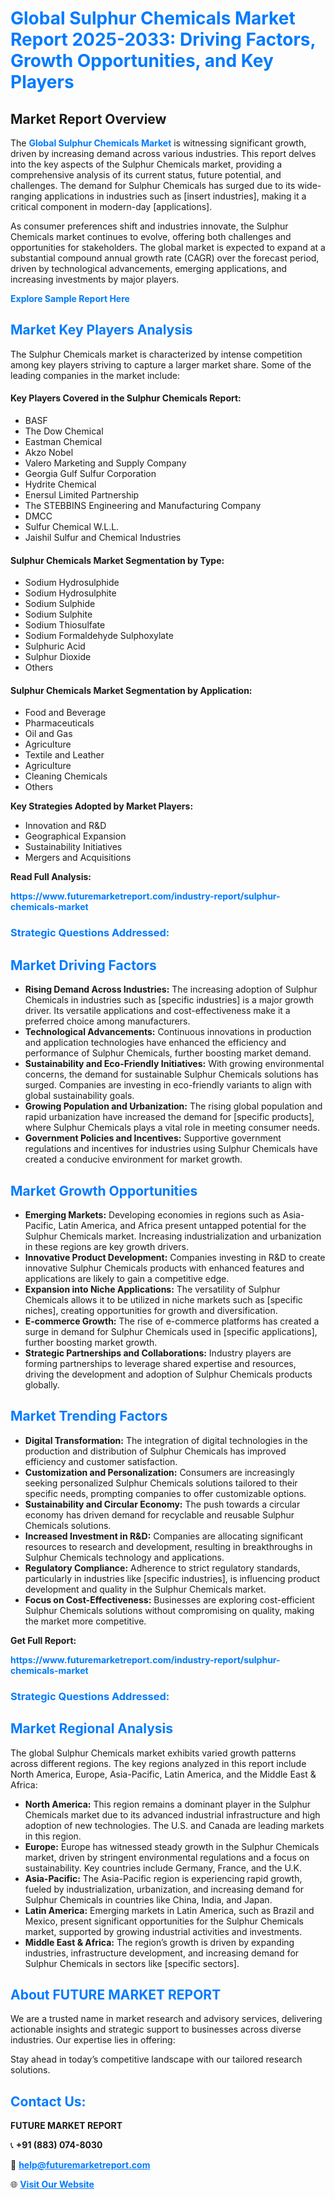 <h1 style="color: #007BFF;">Global Sulphur Chemicals Market Report 2025-2033: Driving Factors, Growth Opportunities, and Key Players</h1>

<section id="overview">
<h2>Market Report Overview</h2>
<p>The <a href="https://www.futuremarketreport.com/industry-report/sulphur-chemicals-market" style="color: #007BFF; text-decoration: none;"><strong>Global Sulphur Chemicals Market</strong></a> is witnessing significant growth, driven by increasing demand across various industries. This report delves into the key aspects of the Sulphur Chemicals market, providing a comprehensive analysis of its current status, future potential, and challenges. The demand for Sulphur Chemicals has surged due to its wide-ranging applications in industries such as [insert industries], making it a critical component in modern-day [applications].</p>
<p>As consumer preferences shift and industries innovate, the Sulphur Chemicals market continues to evolve, offering both challenges and opportunities for stakeholders. The global market is expected to expand at a substantial compound annual growth rate (CAGR) over the forecast period, driven by technological advancements, emerging applications, and increasing investments by major players.</p>
</section>

<section id="overview">
<p><a href="https://www.futuremarketreport.com/request-sample/reportId=83073" style="color: #007BFF; text-decoration: none;"><strong>Explore Sample Report Here</strong></a></p>
</section>

<section id="key-players">
<h2 style="color: #007BFF;">Market Key Players Analysis</h2>
<p>The Sulphur Chemicals market is characterized by intense competition among key players striving to capture a larger market share. Some of the leading companies in the market include:</p>
<h4>Key Players Covered in the Sulphur Chemicals Report:</h4>
<ul><li>BASF</li><li>The Dow Chemical</li><li>Eastman Chemical</li><li>Akzo Nobel</li><li>Valero Marketing and Supply Company</li><li>Georgia Gulf Sulfur Corporation</li><li>Hydrite Chemical</li><li>Enersul Limited Partnership</li><li>The STEBBINS Engineering and Manufacturing Company</li><li>DMCC</li><li>Sulfur Chemical W.L.L.</li><li>Jaishil Sulfur and Chemical Industries</li></ul>
<h4>Sulphur Chemicals Market Segmentation by Type:</h4>
<ul><li>Sodium Hydrosulphide</li><li>Sodium Hydrosulphite</li><li>Sodium Sulphide</li><li>Sodium Sulphite</li><li>Sodium Thiosulfate</li><li>Sodium Formaldehyde Sulphoxylate</li><li>Sulphuric Acid</li><li>Sulphur Dioxide</li><li>Others</li></ul>

<h4>Sulphur Chemicals Market Segmentation by Application:</h4>
<ul><li>Food and Beverage</li><li>Pharmaceuticals</li><li>Oil and Gas</li><li>Agriculture</li><li>Textile and Leather</li><li>Agriculture</li><li>Cleaning Chemicals</li><li>Others</li></ul>
<p><strong>Key Strategies Adopted by Market Players:</strong></p>
<ul>
<li>Innovation and R&D</li>
<li>Geographical Expansion</li>
<li>Sustainability Initiatives</li>
<li>Mergers and Acquisitions</li>
</ul>
</section>

<section>
<p><strong>Read Full Analysis: </strong></p><a href="https://www.futuremarketreport.com/industry-report/sulphur-chemicals-market" style="color: #007BFF; text-decoration: none;"><strong>https://www.futuremarketreport.com/industry-report/sulphur-chemicals-market</strong></a>
<h3 style="color: #007BFF;">Strategic Questions Addressed:</h3>
</section>

<section id="driving-factors">
<h2 style="color: #007BFF;">Market Driving Factors</h2>
<ul>
<li><strong>Rising Demand Across Industries:</strong> The increasing adoption of Sulphur Chemicals in industries such as [specific industries] is a major growth driver. Its versatile applications and cost-effectiveness make it a preferred choice among manufacturers.</li>
<li><strong>Technological Advancements:</strong> Continuous innovations in production and application technologies have enhanced the efficiency and performance of Sulphur Chemicals, further boosting market demand.</li>
<li><strong>Sustainability and Eco-Friendly Initiatives:</strong> With growing environmental concerns, the demand for sustainable Sulphur Chemicals solutions has surged. Companies are investing in eco-friendly variants to align with global sustainability goals.</li>
<li><strong>Growing Population and Urbanization:</strong> The rising global population and rapid urbanization have increased the demand for [specific products], where Sulphur Chemicals plays a vital role in meeting consumer needs.</li>
<li><strong>Government Policies and Incentives:</strong> Supportive government regulations and incentives for industries using Sulphur Chemicals have created a conducive environment for market growth.</li>
</ul>
</section>

<section id="growth-opportunities">
<h2 style="color: #007BFF;">Market Growth Opportunities</h2>
<ul>
<li><strong>Emerging Markets:</strong> Developing economies in regions such as Asia-Pacific, Latin America, and Africa present untapped potential for the Sulphur Chemicals market. Increasing industrialization and urbanization in these regions are key growth drivers.</li>
<li><strong>Innovative Product Development:</strong> Companies investing in R&D to create innovative Sulphur Chemicals products with enhanced features and applications are likely to gain a competitive edge.</li>
<li><strong>Expansion into Niche Applications:</strong> The versatility of Sulphur Chemicals allows it to be utilized in niche markets such as [specific niches], creating opportunities for growth and diversification.</li>
<li><strong>E-commerce Growth:</strong> The rise of e-commerce platforms has created a surge in demand for Sulphur Chemicals used in [specific applications], further boosting market growth.</li>
<li><strong>Strategic Partnerships and Collaborations:</strong> Industry players are forming partnerships to leverage shared expertise and resources, driving the development and adoption of Sulphur Chemicals products globally.</li>
</ul>
</section>

<section id="trending-factors">
<h2 style="color: #007BFF;">Market Trending Factors</h2>
<ul>
<li><strong>Digital Transformation:</strong> The integration of digital technologies in the production and distribution of Sulphur Chemicals has improved efficiency and customer satisfaction.</li>
<li><strong>Customization and Personalization:</strong> Consumers are increasingly seeking personalized Sulphur Chemicals solutions tailored to their specific needs, prompting companies to offer customizable options.</li>
<li><strong>Sustainability and Circular Economy:</strong> The push towards a circular economy has driven demand for recyclable and reusable Sulphur Chemicals solutions.</li>
<li><strong>Increased Investment in R&D:</strong> Companies are allocating significant resources to research and development, resulting in breakthroughs in Sulphur Chemicals technology and applications.</li>
<li><strong>Regulatory Compliance:</strong> Adherence to strict regulatory standards, particularly in industries like [specific industries], is influencing product development and quality in the Sulphur Chemicals market.</li>
<li><strong>Focus on Cost-Effectiveness:</strong> Businesses are exploring cost-efficient Sulphur Chemicals solutions without compromising on quality, making the market more competitive.</li>
</ul>
</section>

<section>
<p><strong>Get Full Report: </strong></p><a href="https://www.futuremarketreport.com/industry-report/sulphur-chemicals-market" style="color: #007BFF; text-decoration: none;"><strong>https://www.futuremarketreport.com/industry-report/sulphur-chemicals-market</strong></a>
<h3 style="color: #007BFF;">Strategic Questions Addressed:</h3>
</section>


<section id="regional-analysis">
<h2 style="color: #007BFF;">Market Regional Analysis</h2>
<p>The global Sulphur Chemicals market exhibits varied growth patterns across different regions. The key regions analyzed in this report include North America, Europe, Asia-Pacific, Latin America, and the Middle East & Africa:</p>
<ul>
<li><strong>North America:</strong> This region remains a dominant player in the Sulphur Chemicals market due to its advanced industrial infrastructure and high adoption of new technologies. The U.S. and Canada are leading markets in this region.</li>
<li><strong>Europe:</strong> Europe has witnessed steady growth in the Sulphur Chemicals market, driven by stringent environmental regulations and a focus on sustainability. Key countries include Germany, France, and the U.K.</li>
<li><strong>Asia-Pacific:</strong> The Asia-Pacific region is experiencing rapid growth, fueled by industrialization, urbanization, and increasing demand for Sulphur Chemicals in countries like China, India, and Japan.</li>
<li><strong>Latin America:</strong> Emerging markets in Latin America, such as Brazil and Mexico, present significant opportunities for the Sulphur Chemicals market, supported by growing industrial activities and investments.</li>
<li><strong>Middle East & Africa:</strong> The region’s growth is driven by expanding industries, infrastructure development, and increasing demand for Sulphur Chemicals in sectors like [specific sectors].</li>
</ul>
</section>

<footer>
<h2 style="color: #007BFF;">About FUTURE MARKET REPORT</h2>
<p>We are a trusted name in market research and advisory services, delivering actionable insights and strategic support to businesses across diverse industries. Our expertise lies in offering:</p>

<p>Stay ahead in today’s competitive landscape with our tailored research solutions.</p>

<h2 style="color: #007BFF;">Contact Us:</h2>
<p><strong>FUTURE MARKET REPORT</strong></p>
<p>📞 <strong>+91 (883) 074-8030</strong></p>
<p>📧 <strong><a href="mailto:help@futuremarketreport.com" style="color: #007BFF;">help@futuremarketreport.com</a></strong></p>
<p>🌐 <strong><a href="https://www.futuremarketreport.com/" style="color: #007BFF;">Visit Our Website</a></strong></p>
</footer>